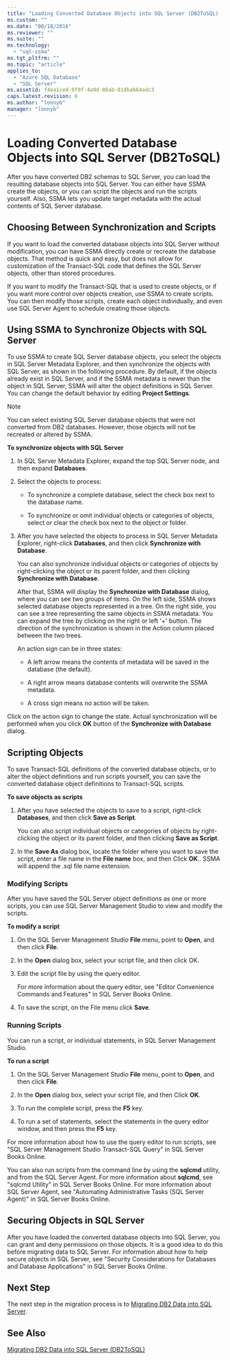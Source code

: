 ```yaml
---
title: "Loading Converted Database Objects into SQL Server (DB2ToSQL) | Microsoft Docs"
ms.custom: ""
ms.date: "08/18/2016"
ms.reviewer: ""
ms.suite: ""
ms.technology: 
  - "sql-ssma"
ms.tgt_pltfrm: ""
ms.topic: "article"
applies_to: 
  - "Azure SQL Database"
  - "SQL Server"
ms.assetid: f4ea1ced-9f9f-4a9d-88ab-81dbab64adc3
caps.latest.revision: 6
ms.author: "lonnyb"
manager: "lonnyb"
---
```

# Loading Converted Database Objects into SQL Server (DB2ToSQL)
After you have converted DB2 schemas to SQL Server, you can load the resulting database objects into SQL Server. You can either have SSMA create the objects, or you can script the objects and run the scripts yourself. Also, SSMA lets you update target metadata with the actual contents of SQL Server database.  
  
## Choosing Between Synchronization and Scripts  
If you want to load the converted database objects into SQL Server without modification, you can have SSMA directly create or recreate the database objects. That method is quick and easy, but does not allow for customization of the Transact-SQL code that defines the SQL Server objects, other than stored procedures.  
  
If you want to modify the Transact-SQL that is used to create objects, or if you want more control over objects creation, use SSMA to create scripts. You can then modify those scripts, create each object individually, and even use SQL Server Agent to schedule creating those objects.  
  
## Using SSMA to Synchronize Objects with SQL Server  
To use SSMA to create SQL Server database objects, you select the objects in SQL Server Metadata Explorer, and then synchronize the objects with SQL Server, as shown in the following procedure. By default, if the objects already exist in SQL Server, and if the SSMA metadata is newer than the object in SQL Server, SSMA will alter the object definitions in SQL Server. You can change the default behavior by editing **Project Settings**.  
  
> [!NOTE]  
> You can select existing SQL Server database objects that were not converted from DB2 databases. However, those objects will not be recreated or altered by SSMA.  
  
**To synchronize objects with SQL Server**  
  
1.  In SQL Server Metadata Explorer, expand the top SQL Server node, and then expand **Databases**.  
  
2.  Select the objects to process:  
  
    -   To synchronize a complete database, select the check box next to the database name.  
  
    -   To synchronize or omit individual objects or categories of objects, select or clear the check box next to the object or folder.  
  
3.  After you have selected the objects to process in SQL Server Metadata Explorer, right-click **Databases**, and then click **Synchronize with Database**.  
  
    You can also synchronize individual objects or categories of objects by right-clicking the object or its parent folder, and then clicking  **Synchronize with Database**.  
  
    After that, SSMA will display the **Synchronize with Database** dialog, where you can see two groups of items. On the left side, SSMA shows selected database objects represented in a tree. On the right side, you can see a tree representing the same objects in SSMA metadata. You can expand the tree by clicking on the right or left '+' button. The direction of the synchronization is shown in the Action column placed between the two trees.  
  
    An action sign can be in three states:  
  
    -   A left arrow means the contents of metadata will be saved in the database (the default).  
  
    -   A right arrow means database contents will overwrite the SSMA metadata.  
  
    -   A cross sign means no action will be taken.  
  
Click on the action sign to change the state. Actual synchronization will be performed when you click **OK** button of the **Synchronize with Database** dialog.  
  
## Scripting Objects  
To save Transact-SQL definitions of the converted database objects, or to alter the object definitions and run scripts yourself, you can save the converted database object definitions to Transact-SQL scripts.  
  
**To save objects as scripts**  
  
1.  After you have selected the objects to save to a script, right-click **Databases**, and then click **Save as Script**.  
  
    You can also script individual objects or categories of objects by right-clicking the object or its parent folder, and then clicking **Save as Script**.  
  
2.  In the **Save As** dialog box, locate the folder where you want to save the script, enter a file name in the **File name** box, and then Click **OK**.. SSMA will append the .sql file name extension.  
  
### Modifying Scripts  
After you have saved the SQL Server object definitions as one or more scripts, you can use SQL Server Management Studio to view and modify the scripts.  
  
**To modify a script**  
  
1.  On the SQL Server Management Studio **File** menu, point to **Open**, and then click **File**.  
  
2.  In the **Open** dialog box, select your script file, and then click OK.
  
3.  Edit the script file by using the query editor.  
  
    For more information about the query editor, see "Editor Convenience Commands and Features" in SQL Server Books Online.  
  
4.  To save the script, on the File menu click **Save**.  
  
### Running Scripts  
You can run a script, or individual statements, in SQL Server Management Studio.  
  
**To run a script**  
  
1.  On the SQL Server Management Studio **File** menu, point to **Open**, and then click **File**.  
  
2.  In the **Open** dialog box, select your script file, and then Click **OK**.  
  
3.  To run the complete script, press the **F5** key.  
  
4.  To run a set of statements, select the statements in the query editor window, and then press the **F5** key.  
  
For more information about how to use the query editor to run scripts, see "SQL Server Management Studio Transact-SQL Query" in SQL Server Books Online.  
  
You can also run scripts from the command line by using the **sqlcmd** utility, and from the SQL Server Agent. For more information about **sqlcmd**, see "sqlcmd Utility" in SQL Server Books Online. For more information about SQL Server Agent, see "Automating Administrative Tasks (SQL Server Agent)" in SQL Server Books Online.  
  
## Securing Objects in SQL Server  
After you have loaded the converted database objects into SQL Server, you can grant and deny permissions on those objects. It is a good idea to do this before migrating data to SQL Server. For information about how to help secure objects in SQL Server, see "Security Considerations for Databases and Database Applications" in SQL Server Books Online.  
  
## Next Step  
The next step in the migration process is to [Migrating DB2 Data into SQL Server](http://msdn.microsoft.com/en-us/86cbd39f-6dac-409a-9ce1-7dd54403f84b).  
  
## See Also  
[Migrating DB2 Data into SQL Server &#40;DB2ToSQL&#41;](../../ssma/db2/migrating-db2-data-into-sql-server--db2tosql-.md)  
  
